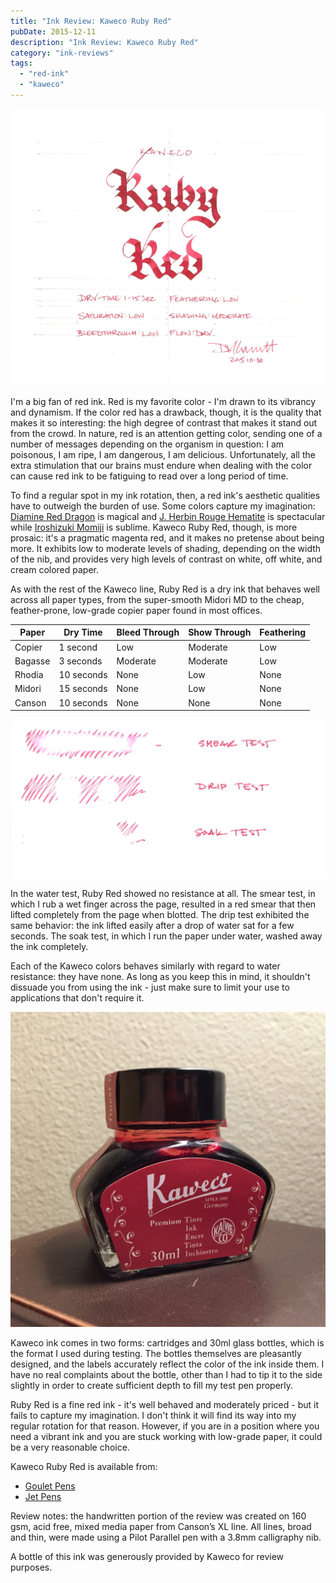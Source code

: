 ```yaml
---
title: "Ink Review: Kaweco Ruby Red"
pubDate: 2015-12-11
description: "Ink Review: Kaweco Ruby Red"
category: "ink-reviews"
tags:
  - "red-ink"
  - "kaweco"
---
```


![Kaweco Ruby Red](exemplar.jpeg)

I'm a big fan of red ink. Red is my favorite color - I'm drawn to its vibrancy and dynamism. If the color red has a drawback, though, it is the quality that makes it so interesting: the high degree of contrast that makes it stand out from the crowd. In nature, red is an attention getting color, sending one of a number of messages depending on the organism in question: I am poisonous, I am ripe, I am dangerous, I am delicious. Unfortunately, all the extra stimulation that our brains must endure when dealing with the color can cause red ink to be fatiguing to read over a long period of time.

To find a regular spot in my ink rotation, then, a red ink's aesthetic qualities have to outweigh the burden of use. Some colors capture my imagination: [Diamine Red Dragon](/blog/2010/9/7/ink-review-diamine-red-dragon) is magical and [J. Herbin Rouge Hematite](/blog/2010/5/16/ink-review-j-herbin-1670) is spectacular while [Iroshizuki Momiji](/blog/2010/4/28/ink-review-iroshizuku-momiji) is sublime. Kaweco Ruby Red, though, is more prosaic: it's a pragmatic magenta red, and it makes no pretense about being more. It exhibits low to moderate levels of shading, depending on the width of the nib, and provides very high levels of contrast on white, off white, and cream colored paper.

As with the rest of the Kaweco line, Ruby Red is a dry ink that behaves well across all paper types, from the super-smooth Midori MD to the cheap, feather-prone, low-grade copier paper found in most offices.

| Paper | Dry Time | Bleed Through | Show Through | Feathering |
| --- | --- | --- | --- | --- |
| Copier | 1 second | Low | Moderate | Low |
| Bagasse | 3 seconds | Moderate | Moderate | Low |
| Rhodia | 10 seconds | None | Low | None |
| Midori | 15 seconds | None | Low | None |
| Canson | 10 seconds | None | None | None |

![Water Test](durability.jpeg)

In the water test, Ruby Red showed no resistance at all. The smear test, in which I rub a wet finger across the page, resulted in a red smear that then lifted completely from the page when blotted. The drip test exhibited the same behavior: the ink lifted easily after a drop of water sat for a few seconds. The soak test, in which I run the paper under water, washed away the ink completely.

Each of the Kaweco colors behaves similarly with regard to water resistance: they have none. As long as you keep this in mind, it shouldn't dissuade you from using the ink - just make sure to limit your use to applications that don't require it.

![Bottle](bottle.jpg)

Kaweco ink comes in two forms: cartridges and 30ml glass bottles, which is the format I used during testing. The bottles themselves are pleasantly designed, and the labels accurately reflect the color of the ink inside them. I have no real complaints about the bottle, other than I had to tip it to the side slightly in order to create sufficient depth to fill my test pen properly.

Ruby Red is a fine red ink - it's well behaved and moderately priced - but it fails to capture my imagination. I don't think it will find its way into my regular rotation for that reason. However, if you are in a position where you need a vibrant ink and you are stuck working with low-grade paper, it could be a very reasonable choice.

Kaweco Ruby Red is available from:

- [Goulet Pens](http://www.gouletpens.com/kaweco-ruby-red-30ml-bottled-fountain-pen-ink/p/KAW-10000678-791)
- [Jet Pens](http://www.jetpens.com/Kaweco-Ink-30-ml-Ruby-Red/pd/11937)

Review notes: the handwritten portion of the review was created on 160 gsm, acid free, mixed media paper from Canson’s XL line. All lines, broad and thin, were made using a Pilot Parallel pen with a 3.8mm calligraphy nib.

A bottle of this ink was generously provided by Kaweco for review purposes.
